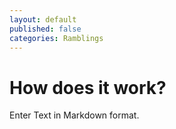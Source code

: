 ```yaml
---
layout: default
published: false
categories: Ramblings
---
```


# How does it work?

Enter Text in Markdown format.